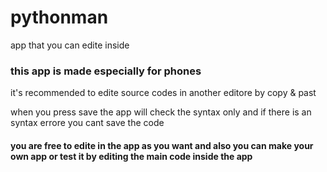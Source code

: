 # pythonman
app that you can edite inside 
### this app is made especially for phones
  it's recommended to edite source codes in another editore by copy & past

  when you press save the app will check the syntax only and if there is an syntax errore you cant save the code
  #### you are free to edite in the app as you want and also you can make your own app or test it by editing the main code inside the app
